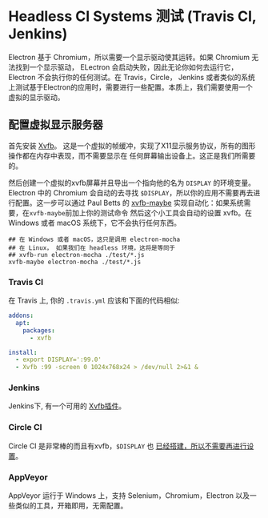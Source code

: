 # Headless CI Systems 测试 (Travis CI, Jenkins)

Electron 基于 Chromium，所以需要一个显示驱动使其运转。如果 Chromium 无法找到一个显示驱动，
ELectron 会启动失败，因此无论你如何去运行它，Electron 不会执行你的任何测试。在 Travis，Circle，
Jenkins 或者类似的系统上测试基于Electron的应用时，需要进行一些配置。本质上，我们需要使用一个
虚拟的显示驱动。

## 配置虚拟显示服务器

首先安装 [Xvfb](https://en.wikipedia.org/wiki/Xvfb)。
这是一个虚拟的帧缓冲，实现了X11显示服务协议，所有的图形操作都在内存中表现，而不需要显示在
任何屏幕输出设备上。这正是我们所需要的。

然后创建一个虚拟的xvfb屏幕并且导出一个指向他的名为 `DISPLAY` 的环境变量。Electron 中的 Chromium
会自动的去寻找 `$DISPLAY`，所以你的应用不需要再去进行配置。这一步可以通过 Paul Betts 的
[xvfb-maybe](https://github.com/paulcbetts/xvfb-maybe) 实现自动化：如果系统需要，在`xvfb-maybe`前加上你的测试命令
然后这个小工具会自动的设置 xvfb。在 Windows 或者 macOS 系统下，它不会执行任何东西。

```
## 在 Windows 或者 macOS，这只是调用 electron-mocha
## 在 Linux， 如果我们在 headless 环境，这将是等同于
## xvfb-run electron-mocha ./test/*.js
xvfb-maybe electron-mocha ./test/*.js
```

### Travis CI

在 Travis 上, 你的 `.travis.yml` 应该和下面的代码相似:

```yml
addons:
  apt:
    packages:
      - xvfb

install:
  - export DISPLAY=':99.0'
  - Xvfb :99 -screen 0 1024x768x24 > /dev/null 2>&1 &
```

### Jenkins

Jenkins下, 有一个可用的 [Xvfb插件](https://wiki.jenkins-ci.org/display/JENKINS/Xvfb+Plugin)。    

### Circle CI

Circle CI 是非常棒的而且有xvfb，`$DISPLAY` 也 [已经搭建，所以不需要再进行设置](https://circleci.com/docs/environment#browsers)。                              

### AppVeyor

AppVeyor 运行于 Windows 上，支持 Selenium，Chromium，Electron 以及一些类似的工具，开箱即用，无需配置。
